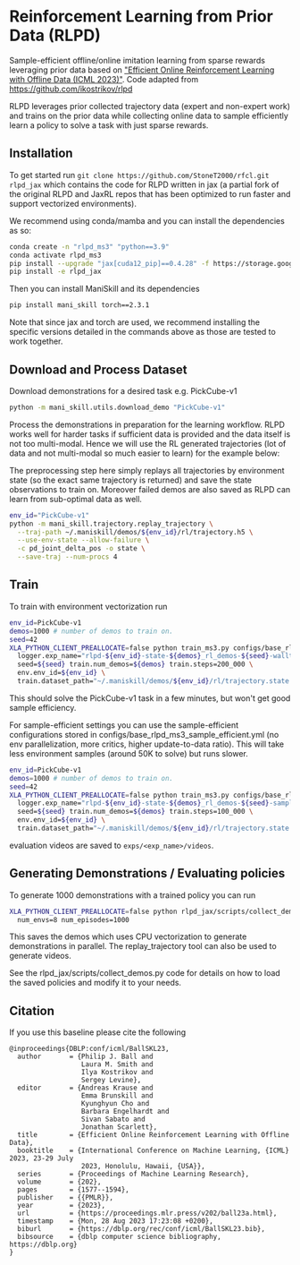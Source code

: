 # Reinforcement Learning from Prior Data (RLPD)

Sample-efficient offline/online imitation learning from sparse rewards leveraging prior data based on ["Efficient Online Reinforcement Learning with Offline Data
(ICML 2023)"](https://arxiv.org/abs/2302.02948). Code adapted from https://github.com/ikostrikov/rlpd

RLPD leverages prior collected trajectory data (expert and non-expert work) and trains on the prior data while collecting online data to sample efficiently learn a policy to solve a task with just sparse rewards.

## Installation

To get started run `git clone https://github.com/StoneT2000/rfcl.git rlpd_jax` which contains the code for RLPD written in jax (a partial fork of the original RLPD and JaxRL repos that has been optimized to run faster and support vectorized environments).

We recommend using conda/mamba and you can install the dependencies as so:

```bash
conda create -n "rlpd_ms3" "python==3.9"
conda activate rlpd_ms3
pip install --upgrade "jax[cuda12_pip]==0.4.28" -f https://storage.googleapis.com/jax-releases/jax_cuda_releases.html
pip install -e rlpd_jax
```

Then you can install ManiSkill and its dependencies

```bash
pip install mani_skill torch==2.3.1
```
Note that since jax and torch are used, we recommend installing the specific versions detailed in the commands above as those are tested to work together.

## Download and Process Dataset

Download demonstrations for a desired task e.g. PickCube-v1
```bash
python -m mani_skill.utils.download_demo "PickCube-v1"
```

<!-- TODO (stao): note how this part can be optional if user wants to do action free learning -->
Process the demonstrations in preparation for the learning workflow. RLPD works well for harder tasks if sufficient data is provided and the data itself is not too multi-modal. Hence we will use the RL generated trajectories (lot of data and not multi-modal so much easier to learn) for the example below:


The preprocessing step here simply replays all trajectories by environment state (so the exact same trajectory is returned) and save the state observations to train on. Moreover failed demos are also saved as RLPD can learn from sub-optimal data as well.

```bash
env_id="PickCube-v1"
python -m mani_skill.trajectory.replay_trajectory \
  --traj-path ~/.maniskill/demos/${env_id}/rl/trajectory.h5 \
  --use-env-state --allow-failure \
  -c pd_joint_delta_pos -o state \
  --save-traj --num-procs 4
```

## Train

To train with environment vectorization run

```bash
env_id=PickCube-v1
demos=1000 # number of demos to train on.
seed=42
XLA_PYTHON_CLIENT_PREALLOCATE=false python train_ms3.py configs/base_rlpd_ms3.yml \
  logger.exp_name="rlpd-${env_id}-state-${demos}_rl_demos-${seed}-walltime_efficient" logger.wandb=True \
  seed=${seed} train.num_demos=${demos} train.steps=200_000 \
  env.env_id=${env_id} \
  train.dataset_path="~/.maniskill/demos/${env_id}/rl/trajectory.state.pd_joint_delta_pos.h5"
```

This should solve the PickCube-v1 task in a few minutes, but won't get good sample efficiency.

For sample-efficient settings you can use the sample-efficient configurations stored in configs/base_rlpd_ms3_sample_efficient.yml (no env parallelization, more critics, higher update-to-data ratio). This will take less environment samples (around 50K to solve) but runs slower.

```bash
env_id=PickCube-v1
demos=1000 # number of demos to train on.
seed=42
XLA_PYTHON_CLIENT_PREALLOCATE=false python train_ms3.py configs/base_rlpd_ms3_sample_efficient.yml \
  logger.exp_name="rlpd-${env_id}-state-${demos}_rl_demos-${seed}-sample_efficient" logger.wandb=True \
  seed=${seed} train.num_demos=${demos} train.steps=100_000 \
  env.env_id=${env_id} \
  train.dataset_path="~/.maniskill/demos/${env_id}/rl/trajectory.state.pd_joint_delta_pos.h5"
```

evaluation videos are saved to `exps/<exp_name>/videos`.

## Generating Demonstrations / Evaluating policies

To generate 1000 demonstrations with a trained policy you can run

```bash
XLA_PYTHON_CLIENT_PREALLOCATE=false python rlpd_jax/scripts/collect_demos.py exps/path/to/model.jx \
  num_envs=8 num_episodes=1000
```
This saves the demos which uses CPU vectorization to generate demonstrations in parallel. The replay_trajectory tool can also be used to generate videos.

See the rlpd_jax/scripts/collect_demos.py code for details on how to load the saved policies and modify it to your needs.

## Citation

If you use this baseline please cite the following
```
@inproceedings{DBLP:conf/icml/BallSKL23,
  author       = {Philip J. Ball and
                  Laura M. Smith and
                  Ilya Kostrikov and
                  Sergey Levine},
  editor       = {Andreas Krause and
                  Emma Brunskill and
                  Kyunghyun Cho and
                  Barbara Engelhardt and
                  Sivan Sabato and
                  Jonathan Scarlett},
  title        = {Efficient Online Reinforcement Learning with Offline Data},
  booktitle    = {International Conference on Machine Learning, {ICML} 2023, 23-29 July
                  2023, Honolulu, Hawaii, {USA}},
  series       = {Proceedings of Machine Learning Research},
  volume       = {202},
  pages        = {1577--1594},
  publisher    = {{PMLR}},
  year         = {2023},
  url          = {https://proceedings.mlr.press/v202/ball23a.html},
  timestamp    = {Mon, 28 Aug 2023 17:23:08 +0200},
  biburl       = {https://dblp.org/rec/conf/icml/BallSKL23.bib},
  bibsource    = {dblp computer science bibliography, https://dblp.org}
}
```